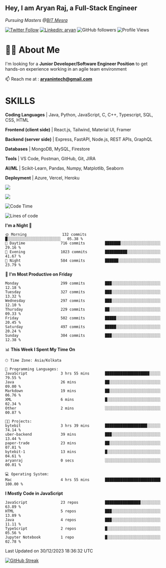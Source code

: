 <h2>Hey, I am Aryan Raj, a Full-Stack Engineer</h2>
<p><em>Pursuing Masters @<a href="https://bitmesra.ac.in/">BIT Mesra
</em></p>

[![Twitter Follow](https://img.shields.io/twitter/follow/desikiteretsu_?label=aryanintech)](https://twitter.com/aryanintech_)
[![Linkedin: aryan](https://img.shields.io/badge/-aryan-blue?style=flat-square&logo=Linkedin&logoColor=white&link=https://www.linkedin.com/in/aryanraj24/)](https://www.linkedin.com/in/aryanraj24/)
![GitHub followers](https://img.shields.io/github/followers/aryan-139?label=Follow&style=social)
![Profile Views](https://komarev.com/ghpvc/?username=aryan-139&color=brightgreen&base=1600)

# 🧑‍💻 About Me
 
 I'm looking for a **Junior Developer/Software Engineer Position** to get hands-on experience working in an agile team environment

📫 Reach me at : **aryanintech@gmail.com**

#  SKILLS

**Coding Languages** | Java, Python, JavaScript, C, C++, Typescript, SQL, CSS, HTML

**Frontend (client side)** | React.js, Tailwind, Material UI, Framer

**Backend (server side)** | Express, FastAPI, Node.js, REST APIs, GraphQL

**Databases** | MongoDB, MySQL, Firestore

**Tools** | VS Code, Postman, GitHub, Git, JIRA

**AI/ML** | Scikit-Learn, Pandas, Numpy, Matplotlib, Seaborn

**Deployment** | Azure, Vercel, Heroku

![](http://github-profile-summary-cards.vercel.app/api/cards/profile-details?username=aryan-139&theme=aura_dark)

<div display="flex">

![](http://github-profile-summary-cards.vercel.app/api/cards/stats?username=aryan-139&theme=aura_dark)


<div>


<!--START_SECTION:waka-->
![Code Time](http://img.shields.io/badge/Code%20Time-219%20hrs%2036%20mins-blue)

![Lines of code](https://img.shields.io/badge/From%20Hello%20World%20I%27ve%20Written-1.8%20million%20lines%20of%20code-blue)

**I'm a Night 🦉** 

```text
🌞 Morning                132 commits         █░░░░░░░░░░░░░░░░░░░░░░░░   05.38 % 
🌆 Daytime                716 commits         ███████░░░░░░░░░░░░░░░░░░   29.16 % 
🌃 Evening                1023 commits        ██████████░░░░░░░░░░░░░░░   41.67 % 
🌙 Night                  584 commits         ██████░░░░░░░░░░░░░░░░░░░   23.79 % 
```
📅 **I'm Most Productive on Friday** 

```text
Monday                   299 commits         ███░░░░░░░░░░░░░░░░░░░░░░   12.18 % 
Tuesday                  327 commits         ███░░░░░░░░░░░░░░░░░░░░░░   13.32 % 
Wednesday                297 commits         ███░░░░░░░░░░░░░░░░░░░░░░   12.10 % 
Thursday                 229 commits         ██░░░░░░░░░░░░░░░░░░░░░░░   09.33 % 
Friday                   502 commits         █████░░░░░░░░░░░░░░░░░░░░   20.45 % 
Saturday                 497 commits         █████░░░░░░░░░░░░░░░░░░░░   20.24 % 
Sunday                   304 commits         ███░░░░░░░░░░░░░░░░░░░░░░   12.38 % 
```


📊 **This Week I Spent My Time On** 

```text
🕑︎ Time Zone: Asia/Kolkata

💬 Programming Languages: 
JavaScript               3 hrs 55 mins       ████████████████████░░░░░   79.55 % 
Java                     26 mins             ██░░░░░░░░░░░░░░░░░░░░░░░   09.00 % 
Markdown                 19 mins             ██░░░░░░░░░░░░░░░░░░░░░░░   06.76 % 
XML                      6 mins              █░░░░░░░░░░░░░░░░░░░░░░░░   02.34 % 
Other                    2 mins              ░░░░░░░░░░░░░░░░░░░░░░░░░   00.87 % 

🐱‍💻 Projects: 
bytebit                  3 hrs 39 mins       ███████████████████░░░░░░   74.14 % 
uber-backend             39 mins             ███░░░░░░░░░░░░░░░░░░░░░░   13.44 % 
paper-trade              23 mins             ██░░░░░░░░░░░░░░░░░░░░░░░   07.81 % 
bytebit-1                13 mins             █░░░░░░░░░░░░░░░░░░░░░░░░   04.61 % 
aryanraj                 0 secs              ░░░░░░░░░░░░░░░░░░░░░░░░░   00.01 % 

💻 Operating System: 
Mac                      4 hrs 55 mins       █████████████████████████   100.00 % 
```

**I Mostly Code in JavaScript** 

```text
JavaScript               23 repos            ████████████████░░░░░░░░░   63.89 % 
HTML                     5 repos             ███░░░░░░░░░░░░░░░░░░░░░░   13.89 % 
Java                     4 repos             ███░░░░░░░░░░░░░░░░░░░░░░   11.11 % 
TypeScript               2 repos             █░░░░░░░░░░░░░░░░░░░░░░░░   05.56 % 
Jupyter Notebook         1 repo              █░░░░░░░░░░░░░░░░░░░░░░░░   02.78 % 
```




 Last Updated on 30/12/2023 18:36:32 UTC
<!--END_SECTION:waka-->

[![GitHub Streak](https://streak-stats.demolab.com?user=aryan-139&theme=dark)](https://git.io/streak-stats)
